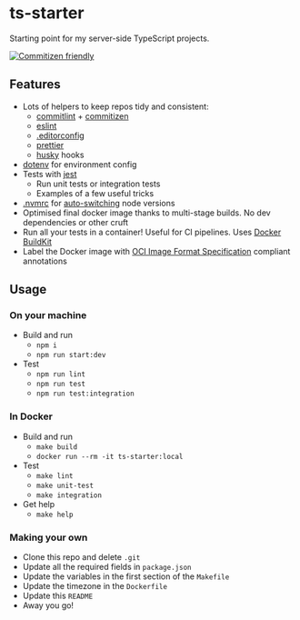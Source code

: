 # ts-starter

Starting point for my server-side TypeScript projects.

[![Commitizen friendly](https://img.shields.io/badge/commitizen-friendly-brightgreen.svg?style=flat-square)](http://commitizen.github.io/cz-cli/)

## Features

- Lots of helpers to keep repos tidy and consistent:
    - [commitlint](https://github.com/conventional-changelog/commitlint) + [commitizen](https://github.com/commitizen/cz-cli)
    - [eslint](https://github.com/eslint/eslint)
    - [.editorconfig](https://editorconfig.org/)
    - [prettier](https://github.com/prettier/prettier)
    - [husky](https://github.com/typicode/husky) hooks
- [dotenv](https://editorconfig.org/) for environment config
- Tests with [jest](https://github.com/facebook/jest)
    - Run unit tests or integration tests
    - Examples of a few useful tricks
- [.nvmrc](https://github.com/nvm-sh/nvm) for [auto-switching](https://github.com/nvm-sh/nvm#calling-nvm-use-automatically-in-a-directory-with-a-nvmrc-file) node versions
- Optimised final docker image thanks to multi-stage builds. No dev dependencies or other cruft
- Run all your tests in a container! Useful for CI pipelines. Uses [Docker BuildKit](https://docs.docker.com/develop/develop-images/build_enhancements/)
- Label the Docker image with [OCI Image Format Specification](https://github.com/opencontainers/image-spec) compliant annotations

## Usage

### On your machine

- Build and run
    - `npm i`
    - `npm run start:dev`
- Test
    - `npm run lint`
    - `npm run test`
    - `npm run test:integration`
    
### In Docker

- Build and run
    - `make build`
    - `docker run --rm -it ts-starter:local`
- Test
    - `make lint`
    - `make unit-test`
    - `make integration`
- Get help
    - `make help`

### Making your own

- Clone this repo and delete `.git`
- Update all the required fields in `package.json`
- Update the variables in the first section of the `Makefile`
- Update the timezone in the `Dockerfile`
- Update this `README`
- Away you go!